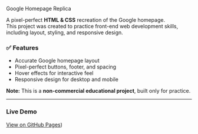 Google Homepage Replica

A pixel-perfect **HTML & CSS** recreation of the Google homepage.  
This project was created to practice front-end web development skills, including layout, styling, and responsive design.

### ✅ Features
- Accurate Google homepage layout  
- Pixel-perfect buttons, footer, and spacing  
- Hover effects for interactive feel  
- Responsive design for desktop and mobile  

**Note:** This is a **non-commercial educational project**, built only for practice.

---

### Live Demo
[View on GitHub Pages](https://aarav7s7c.github.io/google-homepage-replica/))
